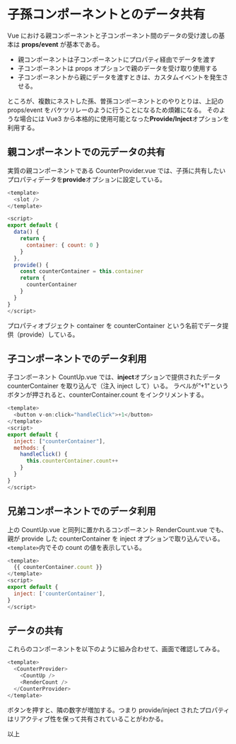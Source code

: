 # 子孫コンポーネントとのデータ共有

Vue における親コンポーネントと子コンポーネント間のデータの受け渡しの基本は **props/event** が基本である。

- 親コンポーネントは子コンポーネントにプロパティ経由でデータを渡す
- 子コンポーネントは props オプションで親のデータを受け取り使用する
- 子コンポーネントから親にデータを渡すときは、カスタムイベントを発生させる。

ところが、複数にネストした孫、曽孫コンポーネントとのやりとりは、上記の props/event をバケツリレーのように行うことになるため煩雑になる。
そのような場合には Vue3 から本格的に使用可能となった**Provide/Inject**オプションを利用する。

## 親コンポーネントでの元データの共有

実質の親コンポーネントである CounterProvider.vue では、子孫に共有したいプロパティデータを**provide**オプションに設定している。

```js
<template>
  <slot />
</template>

<script>
export default {
  data() {
    return {
      container: { count: 0 }
    }
  },
  provide() {
    const counterContainer = this.container
    return {
      counterContainer
    }
  }
}
</script>
```

プロパティオブジェクト container を counterContainer という名前でデータ提供（provide）している。

## 子コンポーネントでのデータ利用

子コンポーネント CountUp.vue では、**inject**オプションで提供されたデータ counterContainer を取り込んで（注入 inject して）いる。
ラベルが”+1"というボタンが押されると、counterContainer.count をインクリメントする。

```js
<template>
  <button v-on:click="handleClick">+1</button>
</template>
<script>
export default {
  inject: ["counterContainer"],
  methods: {
    handleClick() {
      this.counterContainer.count++
    }
  }
}
</script>
```

## 兄弟コンポーネントでのデータ利用

上の CountUp.vue と同列に置かれるコンポーネント RenderCount.vue でも、親が provide した counterContainer を inject オプションで取り込んでいる。`<template>`内でその count の値を表示している。

```js
<template>
  {{ counterContainer.count }}
</template>
<script>
export default {
  inject: ['counterContainer'],
}
</script>
```

## データの共有

これらのコンポーネントを以下のように組み合わせて、画面で確認してみる。

```js
<template>
  <CounterProvider>
    <CountUp />
    <RenderCount />
  </CounterProvider>
</template>
```

ボタンを押すと、隣の数字が増加する。つまり provide/inject されたプロパティはリアクティブ性を保って共有されていることがわかる。

以上
